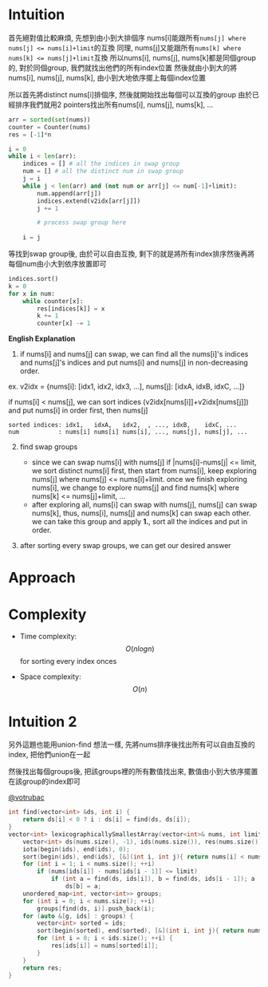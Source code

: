 # Intuition
<!-- Describe your first thoughts on how to solve this problem. -->

首先絕對值比較麻煩, 先想到由小到大排個序
nums[i]能跟所有`nums[j] where nums[j] <= nums[i]+limit`的互換
同理, nums[j]又能跟所有`nums[k] where nums[k] <= nums[j]+limit`互換
所以nums[i], nums[j], nums[k]都是同個group的, 對於同個group, 我們就找出他們的所有index位置
然後就由小到大的將nums[i], nums[j], nums[k], 由小到大地依序擺上每個index位置

所以首先將distinct nums[i]排個序, 然後就開始找出每個可以互換的group
由於已經排序我們就用2 pointers找出所有nums[i], nums[j], nums[k], ...
```py
arr = sorted(set(nums))
counter = Counter(nums)
res = [-1]*n

i = 0
while i < len(arr):
    indices = [] # all the indices in swap group
    num = [] # all the distinct num in swap group
    j = i
    while j < len(arr) and (not num or arr[j] <= num[-1]+limit):
        num.append(arr[j])
        indices.extend(v2idx[arr[j]])
        j += 1

        # process swap group here
        
    i = j
```

等找到swap group後, 由於可以自由互換, 剩下的就是將所有index排序然後再將每個num由小大到依序放置即可
```py
indices.sort()
k = 0
for x in num:
    while counter[x]:
        res[indices[k]] = x
        k += 1
        counter[x] -= 1
```

**English Explanation**

1. if nums[i] and nums[j] can swap, we can find all the nums[i]'s indices and nums[j]'s indices and put nums[i] and nums[j] in non-decreasing order.

ex. v2idx = {nums[i]: [idx1, idx2, idx3, ...], nums[j]: [idxA, idxB, idxC, ...]}

if nums[i] < nums[j], we can sort indices (v2idx[nums[i]]+v2idx[nums[j]]) and put nums[i] in order first, then nums[j]

```
sorted indices: idx1,   idxA,   idx2,  , ..., idxB,    idxC, ...
num           : nums[i] nums[i] nums[i], ..., nums[j], nums[j], ...
```


2. find swap groups
    - since we can swap nums[i] with nums[j] if |nums[i]-nums[j| <= limit, we sort distinct nums[i] first, then start from nums[i], keep exploring nums[j] where nums[j] <= nums[i]+limit. once we finish exploring nums[i], we change to explore nums[j] and find nums[k] where nums[k] <= nums[j]+limit, ...
    - after exploring all, nums[i] can swap with nums[j], nums[j] can swap nums[k], thus, nums[i], nums[j] and nums[k] can swap each other. we can take this group and apply **1.**, sort all the indices and put in order.

3. after sorting every swap groups, we can get our desired answer

# Approach
<!-- Describe your approach to solving the problem. -->

# Complexity
- Time complexity:
$$O(nlogn)$$ for sorting every index onces

- Space complexity:
$$O(n)$$

# Intuition 2

另外這題也能用union-find
想法一樣, 先將nums排序後找出所有可以自由互換的index, 把他們union在一起

然後找出每個groups後, 把該groups裡的所有數值找出來, 數值由小到大依序擺置在該group的index即可

[@votrubac](https://leetcode.com/problems/make-lexicographically-smallest-array-by-swapping-elements/solutions/4330378/union-find-1202-smallest-string-with-swaps/)
```c++
int find(vector<int> &ds, int i) {
    return ds[i] < 0 ? i : ds[i] = find(ds, ds[i]);
}
vector<int> lexicographicallySmallestArray(vector<int>& nums, int limit) {
    vector<int> ds(nums.size(), -1), ids(nums.size()), res(nums.size());
    iota(begin(ids), end(ids), 0);
    sort(begin(ids), end(ids), [&](int i, int j){ return nums[i] < nums[j]; });
    for (int i = 1; i < nums.size(); ++i)
        if (nums[ids[i]] - nums[ids[i - 1]] <= limit)
            if (int a = find(ds, ids[i]), b = find(ds, ids[i - 1]); a != b)
                ds[b] = a;
    unordered_map<int, vector<int>> groups;
    for (int i = 0; i < nums.size(); ++i)
        groups[find(ds, i)].push_back(i);
    for (auto &[g, ids] : groups) {
        vector<int> sorted = ids;
        sort(begin(sorted), end(sorted), [&](int i, int j){ return nums[i] < nums[j]; });
        for (int i = 0; i < ids.size(); ++i) {
            res[ids[i]] = nums[sorted[i]];
        }
    }
    return res;
}
```